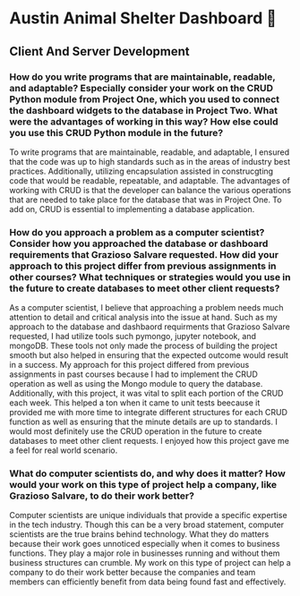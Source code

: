 # Austin Animal Shelter Dashboard :dog:	
## Client And Server Development

### How do you write programs that are maintainable, readable, and adaptable? Especially consider your work on the CRUD Python module from Project One, which you used to connect the dashboard widgets to the database in Project Two. What were the advantages of working in this way? How else could you use this CRUD Python module in the future?
To write programs that are maintainable, readable, and adaptable, I ensured that the code was up to high standards such as in the areas of industry best practices. Additionally, utilizing encapsulation assisted in construcgting code that would be readable, repeatable, and adaptable. The advantages of working with CRUD is that the developer can balance the various operations that are needed to take place for the database that was in Project One. To add on, CRUD is essential to implementing a database application. 

### How do you approach a problem as a computer scientist? Consider how you approached the database or dashboard requirements that Grazioso Salvare requested. How did your approach to this project differ from previous assignments in other courses? What techniques or strategies would you use in the future to create databases to meet other client requests?
As a computer scientist, I believe that approaching a problem needs much attention to detail and critical analysis into the issue at hand. Such as my approach to the database and dashbaord requirments that Grazioso Salvare requested, I had utilize tools such pymongo, jupyter notebook, and mongoDB. These tools not only made the process of building the project smooth but also helped in ensuring that the expected outcome would result in a success. My approach for this project differed from previous assignments in past courses because I had to implement the CRUD operation as well as using the Mongo module to query the database. Additionally, with this project, it was vital to split each portion of the CRUD each week. This helped a ton when it came to unit tests beecause it provided me with more time to integrate different structures for each CRUD function as well as ensuring that the minute details are up to standards. I would most definitely use the CRUD operation in the future to create databases to meet other client requests. I enjoyed how this project gave me a feel for real world scenario. 

### What do computer scientists do, and why does it matter? How would your work on this type of project help a company, like Grazioso Salvare, to do their work better?
Computer scientists are unique individuals that provide a specific expertise in the tech industry. Though this can be a very broad statement, computer scientists are the true brains behind technology. What they do matters because their work goes unnoticed especially when it comes to business functions. They play a major role in businesses running and without them business structures can crumble. My work on this type of project can help a company to do their work better because the companies and  team members can efficiently benefit from data being found fast and effectively. 
